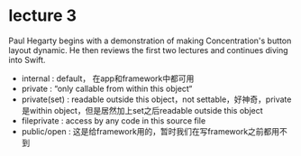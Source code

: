 # lecture 3


Paul Hegarty begins with a demonstration of making Concentration's button layout dynamic. He then reviews the first two lectures and continues diving into Swift.


- internal : default， 在app和framework中都可用
- private : “only callable from within this object“
- private(set) : readable outside this object，not settable，好神奇，private是within object，但是居然加上set之后readable outside this object
- fileprivate : access by any code in this source file
- public/open : 这是给framework用的，暂时我们在写framework之前都用不到

